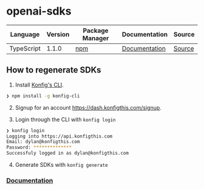 # openai-sdks


|Language|Version|Package Manager|Documentation|Source|
|-|-|-|-|-|
|TypeScript|1.1.0|[npm](https://www.npmjs.com/package/openai-edge-streaming/v/1.1.0)|[Documentation](https://github.com/konfig-dev/openai-sdks/tree/main/typescript/README.md)|[Source](https://github.com/konfig-dev/openai-sdks/tree/main/typescript)|


## How to regenerate SDKs

1. Install [Konfig's CLI](https://www.npmjs.com/package/konfig-cli).

```bash
❯ npm install -g konfig-cli
```

2. Signup for an account https://dash.konfigthis.com/signup.

3. Login through the CLI with `konfig login`

```bash
❯ konfig login
Logging into https://api.konfigthis.com
Email: dylan@konfigthis.com
Password: **************
Successfuly logged in as dylan@konfigthis.com
```

4. Generate SDKs with `konfig generate`

### [Documentation](https://docs.konfigthis.com/)
